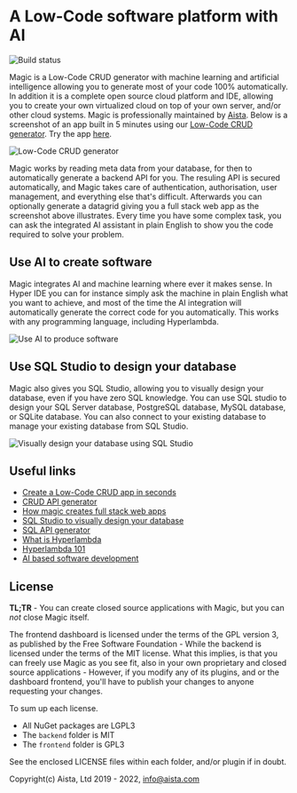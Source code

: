 
# A Low-Code software platform with AI

![Build status](https://github.com/polterguy/magic/actions/workflows/codeql-analysis.yml/badge.svg)

Magic is a Low-Code CRUD generator with machine learning and artificial intelligence allowing you to
generate most of your code 100% automatically. In addition it is a complete open source cloud platform
and IDE, allowing you to create your own virtualized cloud on top of your own server, and/or other
cloud systems. Magic is professionally maintained by [Aista](https://aista.com).
Below is a screenshot of an app built in 5 minutes using our [Low-Code CRUD generator](https://aista.com/crud-datagrid/).
Try the app [here](https://sakila.aista.com).

![Low-Code CRUD generator](https://raw.githubusercontent.com/polterguy/polterguy.github.io/master/images/sakila.jpg)

Magic works by reading meta data from your database, for then to automatically generate a
backend API for you. The resuling API is secured automatically, and Magic takes care
of authentication, authorisation, user management, and everything else that's difficult. Afterwards you can
optionally generate a datagrid giving you a full stack web app as the screenshot above illustrates.
Every time you have some complex task, you can ask the integrated AI assistant in plain English
to show you the code required to solve your problem.

## Use AI to create software

Magic integrates AI and machine learning where ever it makes sense. In Hyper IDE you can for instance
simply ask the machine in plain English what you want to achieve, and most of the time the AI integration
will automatically generate the correct code for you automatically. This works with any programming
language, including Hyperlambda.

![Use AI to produce software](https://raw.githubusercontent.com/polterguy/polterguy.github.io/master/images/ai-hyper-ide.jpeg)

## Use SQL Studio to design your database

Magic also gives you SQL Studio, allowing you to visually design your database, even if you have zero
SQL knowledge. You can use SQL studio to design your SQL Server database, PostgreSQL database, MySQL database,
or SQLite database. You can also connect to your existing database to manage your existing database from SQL Studio.

![Visually design your database using SQL Studio](https://raw.githubusercontent.com/polterguy/polterguy.github.io/master/images/sql-studio-new.jpeg)

## Useful links

* [Create a Low-Code CRUD app in seconds](https://aista.com)
* [CRUD API generator](https://aista.com/crud-api-generator/)
* [How magic creates full stack web apps](https://aista.com/crud-datagrid/)
* [SQL Studio to visually design your database](https://aista.com/sql-studio/)
* [SQL API generator](https://aista.com/sql-api-generator/)
* [What is Hyperlambda](https://aista.com/hyperlambda/)
* [Hyperlambda 101](https://aista.com/hyperlambda-101/)
* [AI based software development](https://aista.com/blog/ai-based-software-development/)

## License

**TL;TR** - You can create closed source applications with Magic, but you can _not_ close Magic itself.

The frontend dashboard is licensed under the terms of the GPL version 3, as published by the Free Software Foundation -
While the backend is licensed under the terms of the MIT license. What this implies, is that you can freely use Magic
as you see fit, also in your own proprietary and closed source applications - However, if you modify any of its plugins,
and or the dashboard frontend, you'll have to publish your changes to anyone requesting your changes.

To sum up each license.

* All NuGet packages are LGPL3
* The `backend` folder is MIT
* The `frontend` folder is GPL3

See the enclosed LICENSE files within each folder, and/or plugin if in doubt.

Copyright(c) Aista, Ltd 2019 - 2022, info@aista.com
